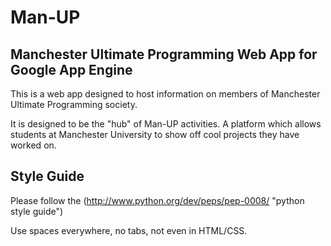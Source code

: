 Man-UP
======

Manchester Ultimate Programming Web App for Google App Engine
-------------------------------------------------------------

This is a web app designed to host information on members of Manchester
Ultimate Programming society.

It is designed to be the "hub" of Man-UP activities. A platform which allows
students at Manchester University to show off cool projects they have worked
on.

Style Guide
-----------

Please follow the (http://www.python.org/dev/peps/pep-0008/ "python style guide")

Use spaces everywhere, no tabs, not even in HTML/CSS.
 
